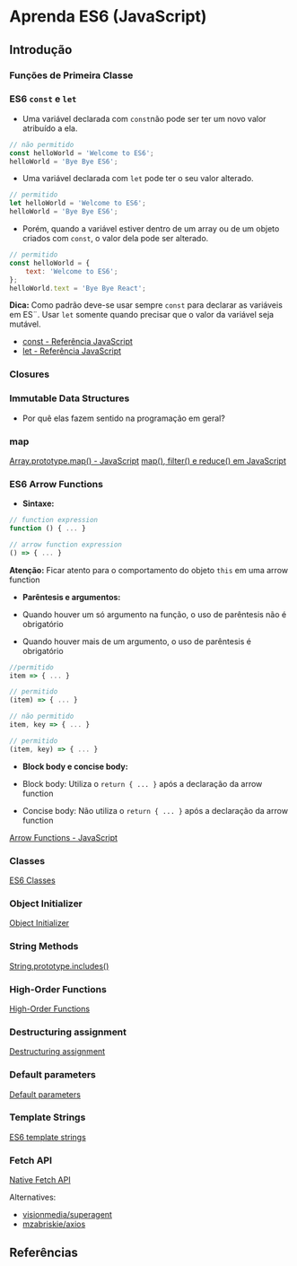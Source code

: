 # Aprenda ES6 (JavaScript)

## Introdução

### Funções de Primeira Classe

### ES6 `const` e `let`

- Uma variável declarada com `const`não pode ser ter um novo valor atribuído a ela.

```js
// não permitido
const helloWorld = 'Welcome to ES6';
helloWorld = 'Bye Bye ES6';
```

- Uma variável declarada com `let` pode ter o seu valor alterado.

```js
// permitido
let helloWorld = 'Welcome to ES6';
helloWorld = 'Bye Bye ES6';
```

- Porém, quando a variável estiver dentro de um array ou de um objeto criados com `const`, o valor dela pode ser alterado.

```js
// permitido
const helloWorld = {
    text: 'Welcome to ES6';
};
helloWorld.text = 'Bye Bye React';
```

**Dica:** Como padrão deve-se usar sempre `const` para declarar as variáveis em ES¨. Usar `let` somente quando precisar que o valor da variável seja mutável.

- [const - Referência JavaScript](https://developer.mozilla.org/pt-BR/docs/Web/JavaScript/Reference/Statements/const)
- [let - Referência JavaScript](https://developer.mozilla.org/pt-BR/docs/Web/JavaScript/Reference/Statements/let)

### Closures

### Immutable Data Structures

- Por quê elas fazem sentido na programação em geral?

### map

[Array.prototype.map() - JavaScript](https://developer.mozilla.org/pt-BR/docs/Web/JavaScript/Reference/Global_Objects/Array/map)
[map(), filter() e reduce() em JavaScript](http://desenvolvimentoparaweb.com/javascript/map-filter-reduce-javascript/)

### ES6 Arrow Functions

- **Sintaxe:**

```js
// function expression
function () { ... }

// arrow function expression
() => { ... }
```

**Atenção:** Ficar atento para o comportamento do objeto `this` em uma arrow function

- **Parêntesis e argumentos:**

- Quando houver um só argumento na função, o uso de parêntesis não é obrigatório
- Quando houver mais de um argumento, o uso de parêntesis é obrigatório

```js
//permitido
item => { ... }

// permitido
(item) => { ... }

// não permitido
item, key => { ... }

// permitido
(item, key) => { ... }
```

- **Block body e concise body:**

- Block body: Utiliza o `return { ... }` após a declaração da arrow function
- Concise body: Não utiliza o `return { ... }` após a declaração da arrow function

[Arrow Functions - JavaScript](https://developer.mozilla.org/en-US/docs/Web/JavaScript/Reference/Functions/Arrow_functions)

### Classes

[ES6 Classes](https://developer.mozilla.org/en-US/docs/Web/JavaScript/Reference/Classes)

### Object Initializer

[Object Initializer](https://developer.mozilla.org/en-US/docs/Web/JavaScript/Reference/Operators/Object_initializer)

### String Methods

[String.prototype.includes()](https://developer.mozilla.org/pt-BR/docs/Web/JavaScript/Reference/Global_Objects/String/includes)

### High-Order Functions

[High-Order Functions](https://en.wikipedia.org/wiki/Higher-order_function)

### Destructuring assignment

[Destructuring assignment](https://developer.mozilla.org/en-US/docs/Web/JavaScript/Reference/Operators/Destructuring_assignment)

### Default parameters

[Default parameters](https://developer.mozilla.org/en-US/docs/Web/JavaScript/Reference/Functions/Default_parameters)

### Template Strings

[ES6 template strings](https://developer.mozilla.org/en-US/docs/Web/JavaScript/Reference/Template_literals)

### Fetch API

[Native Fetch API](https://developer.mozilla.org/en-US/docs/Web/API/Fetch_API)

Alternatives:

- [visionmedia/superagent](https://github.com/visionmedia/superagent)
- [mzabriskie/axios](https://github.com/mzabriskie/axios)

## Referências